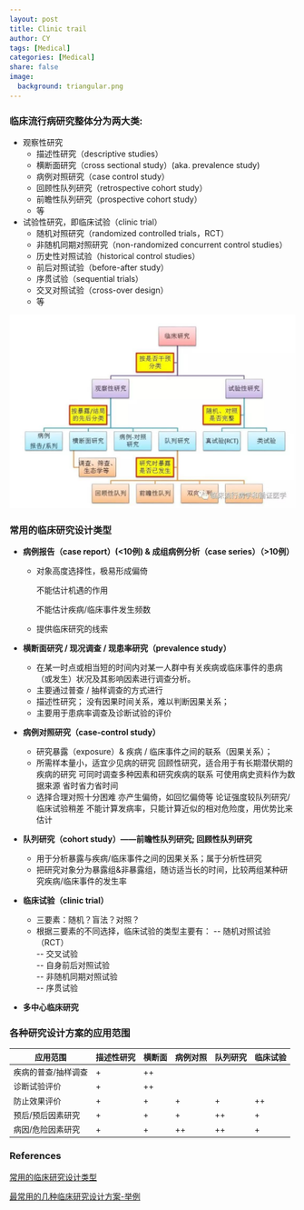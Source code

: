 ```yaml
---
layout: post
title: Clinic trail
author: CY
tags: [Medical]
categories: [Medical]
share: false
image:
  background: triangular.png 
---
```




### 临床流行病研究整体分为两大类:

 + 观察性研究
   + 描述性研究（descriptive studies）
   + 横断面研究（cross sectional study）(aka. prevalence study)
   + 病例对照研究（case control study）
   + 回顾性队列研究（retrospective cohort study）
   + 前瞻性队列研究（prospective cohort study）
   + 等
 + 试验性研究，即临床试验（clinic trial） 
   + 随机对照研究（randomized controlled trials，RCT）
   + 非随机同期对照研究（non-randomized concurrent control studies）
   + 历史性对照试验（historical control studies）
   + 前后对照试验（before-after study）
   + 序贯试验（sequential trials）
   + 交叉对照试验（cross-over design）
   + 等


![](/images/Clinic-trial.jpg)



### 常用的临床研究设计类型

+ **病例报告（case report）(<10例) &  成组病例分析（case series）（>10例）**
  + 对象高度选择性，极易形成偏倚

    不能估计机遇的作用

    不能估计疾病/临床事件发生频数

  + 提供临床研究的线索

+ **横断面研究 / 现况调查 / 现患率研究（prevalence study）**

  + 在某一时点或相当短的时间内对某一人群中有关疾病或临床事件的患病（或发生）状况及其影响因素进行调查分析。
  + 主要通过普查 / 抽样调查的方式进行
  + 描述性研究；
    没有因果时间关系，难以判断因果关系；
  + 主要用于患病率调查及诊断试验的评价

+ **病例对照研究（case-control study）**

  + 研究暴露（exposure）& 疾病 / 临床事件之间的联系（因果关系）；
  + 所需样本量小，适宜少见病的研究
    回顾性研究，适合用于有长期潜伏期的疾病的研究
    可同时调查多种因素和研究疾病的联系
    可使用病史资料作为数据来源
    省时省力省时间
  + 选择合理对照十分困难
    亦产生偏倚，如回忆偏倚等
    论证强度较队列研究/临床试验稍差
    不能计算发病率，只能计算近似的相对危险度，用优势比来估计

+ **队列研究（cohort study）——前瞻性队列研究; 回顾性队列研究**

  + 用于分析暴露与疾病/临床事件之间的因果关系；属于分析性研究
  + 把研究对象分为暴露组&非暴露组，随访适当长的时间，比较两组某种研究疾病/临床事件的发生率

+ **临床试验（clinic trial）**

  + 三要素：随机？盲法？对照？
  + 根据三要素的不同选择，临床试验的类型主要有：
    --  随机对照试验（RCT）   
    -- 交叉试验    
    -- 自身前后对照试验   
    -- 非随机同期对照试验   
    -- 序贯试验         

+ **多中心临床研究** 





### 各种研究设计方案的应用范围

| 应用范围       | 描述性研究 | 横断面  | 病例对照 | 队列研究 | 临床试验 |
| ---------- | ----- | ---- | ---- | ---- | ---- |
| 疾病的普查/抽样调查 | +     | ++   |      |      |      |
| 诊断试验评价     | +     | ++   |      |      |      |
| 防止效果评价     | +     | +    | +    | +    | ++   |
| 预后/预后因素研究  | +     | +    | +    | ++   | +    |
| 病因/危险因素研究  | +     | +    | ++   | ++   | +    |



### References 

[常用的临床研究设计类型](http://doctorwang.weebly.com/cp-design-type.html)    

[最常用的几种临床研究设计方案-举例](https://view.inews.qq.com/a/20170815G00QAG00?refer=share_recomnews)  